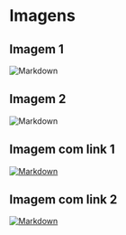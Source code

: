 # Imagens

## Imagem 1

![Markdown](images/photo.png)

## Imagem 2

![Markdown][image]

[image]: images/photo.png

## Imagem com link 1

[![Markdown](images/photo.png)](https://google.com.br)

## Imagem com link 2

[![Markdown][image-url]][image-url]

[image-thumbs]: images/photo.png
[image-url]: https://google.com.br